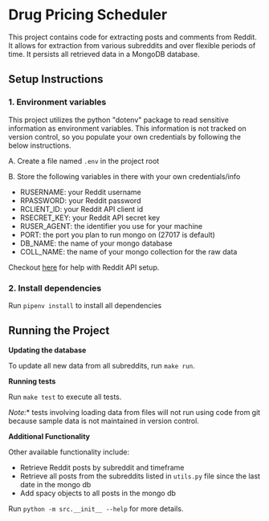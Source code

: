 # Drug Pricing Scheduler
This project contains code for extracting posts and comments from Reddit. It allows for extraction from various subreddits and over flexible periods of time. It persists all retrieved data in a MongoDB database.

## Setup Instructions

### 1. Environment variables
This project utilizes the python "dotenv" package to read sensitive information as environment variables. This information is not tracked on version control, so you populate your own credentials by following the below instructions.

A. Create a file named `.env` in the project root

B. Store the following variables in there with your own credentials/info
- RUSERNAME: your Reddit username
- RPASSWORD: your Reddit password
- RCLIENT_ID: your Reddit API client id
- RSECRET_KEY: your Reddit API secret key
- RUSER_AGENT: the identifier you use for your machine
- PORT: the port you plan to run mongo on (27017 is default)
- DB_NAME: the name of your mongo database
- COLL_NAME: the name of your mongo collection for the raw data

Checkout [here](https://www.reddit.com/dev/api/oauth/) for help with Reddit API setup.

### 2. Install dependencies
Run `pipenv install` to install all dependencies

## Running the Project

**Updating the database**

To update all new data from all subreddits, run `make run`.


**Running tests**

Run `make test` to execute all tests.

*Note:** tests involving loading data from files will not run using code from git because sample data is not maintained in version control.

**Additional Functionality**

Other available functionality include:
- Retrieve Reddit posts by subreddit and timeframe
- Retrieve all posts from the subreddits listed in `utils.py` file since the last date in the mongo db
- Add spacy objects to all posts in the mongo db

Run `python -m src.__init__ --help` for more details.

